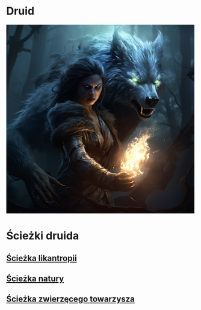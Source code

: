 # Druid

<img src="imgs/druid.png" width="500">

# Ścieżki druida

## [Ścieżka likantropii](/docs/klasy/zaklinacz/sciezki/likantropia.md)
## [Ścieżka natury](/docs/klasy/zaklinacz/sciezki/natura.md)
## [Ścieżka zwierzęcego towarzysza](/docs/klasy/zaklinacz/sciezki/zwierzecy-towarzysz.md)
